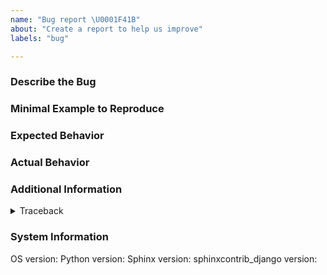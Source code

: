 ```yaml
---
name: "Bug report \U0001F41B"
about: "Create a report to help us improve"
labels: "bug"

---
```


### Describe the Bug
<!-- A clear and concise description of what the bug is. -->
<!-- IMPORTANT: Before you open an issue, please make sure to search the existing issues to avoid duplicates! -->


### Minimal Example to Reproduce
<!-- A minimal example of your models and sphinx configuration. -->


### Expected Behavior
<!-- A clear and concise description of what you expected to happen. -->


### Actual Behavior
<!-- A clear and concise description of what actually happened. -->


### Additional Information
<!-- Add any other context (e.g. logs, screenshots, etc.) about the problem here. -->

<details>
  <summary>Traceback</summary>

  ```
  ```

</details>


### System Information
<!-- Tell us about your environment. -->

OS version:
Python version:
Sphinx version:
sphinxcontrib_django version:
